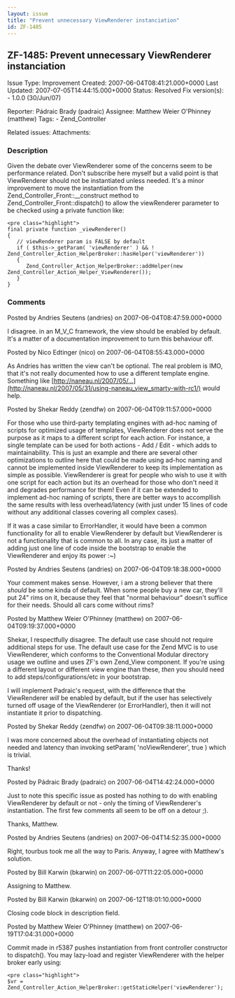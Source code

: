 ```yaml
---
layout: issue
title: "Prevent unnecessary ViewRenderer instanciation"
id: ZF-1485
---
```


ZF-1485: Prevent unnecessary ViewRenderer instanciation
-------------------------------------------------------

 Issue Type: Improvement Created: 2007-06-04T08:41:21.000+0000 Last Updated: 2007-07-05T14:44:15.000+0000 Status: Resolved Fix version(s): - 1.0.0 (30/Jun/07)
 
 Reporter:  Pádraic Brady (padraic)  Assignee:  Matthew Weier O'Phinney (matthew)  Tags: - Zend\_Controller
 
 Related issues: 
 Attachments: 
### Description

Given the debate over ViewRenderer some of the concerns seem to be performance related. Don't subscribe here myself but a valid point is that ViewRenderer should not be instantiated unless needed. It's a minor improvement to move the instantiation from the Zend\_Controller\_Front::\_\_construct method to Zend\_Controller\_Front::dispatch() to allow the viewRenderer parameter to be checked using a private function like:

 
    <pre class="highlight">
    final private function _viewRenderer()
    {
       // viewRenderer param is FALSE by default
       if ( $this->_getParam( 'viewRenderer' ) && ! Zend_Controller_Action_HelperBroker::hasHelper('viewRenderer'))
       {
          Zend_Controller_Action_HelperBroker::addHelper(new Zend_Controller_Action_Helper_ViewRenderer());
       }
    }


 

 

### Comments

Posted by Andries Seutens (andries) on 2007-06-04T08:47:59.000+0000

I disagree. in an M_V_C framework, the view should be enabled by default. It's a matter of a documentation improvement to turn this behaviour off.

 

 

Posted by Nico Edtinger (nico) on 2007-06-04T08:55:43.000+0000

As Andries has written the view can't be optional. The real problem is IMO, that it's not really documented how to use a different template engine. Something like [http://naneau.nl/2007/05/…](http://naneau.nl/2007/05/31/using-naneau_view_smarty-with-rc1/) would help.

 

 

Posted by Shekar Reddy (zendfw) on 2007-06-04T09:11:57.000+0000

For those who use third-party templating engines with ad-hoc naming of scripts for optimized usage of templates, ViewRenderer does not serve the purpose as it maps to a different script for each action. For instance, a single template can be used for both actions - Add / Edit - which adds to maintainability. This is just an example and there are several other optimizations to outline here that could be made using ad-hoc naming and cannot be implemented inside ViewRenderer to keep its implementation as simple as possible. ViewRenderer is great for people who wish to use it with one script for each action but its an overhead for those who don't need it and degrades performance for them! Even if it can be extended to implement ad-hoc naming of scripts, there are better ways to accompllish the same results with less overhead/latency (with just under 15 lines of code without any additional classes covering all complex cases).

If it was a case similar to ErrorHandler, it would have been a common functionality for all to enable ViewRenderer by default but ViewRenderer is not a functionality that is common to all. In any case, its just a matter of adding just one line of code inside the bootstrap to enable the ViewRenderer and enjoy its power :~)

 

 

Posted by Andries Seutens (andries) on 2007-06-04T09:18:38.000+0000

Your comment makes sense. However, i am a strong believer that there _should_ be some kinda of default. When some people buy a new car, they'll put 24" rims on it, because they feel that "normal behaviour" doesn't suffice for their needs. Should all cars come without rims?

 

 

Posted by Matthew Weier O'Phinney (matthew) on 2007-06-04T09:19:37.000+0000

Shekar, I respectfully disagree. The default use case should not require additional steps for use. The default use case for the Zend MVC is to use ViewRenderer, which conforms to the Conventional Modular directory usage we outline and uses ZF's own Zend\_View component. If you're using a different layout or different view engine than these, _then_ you should need to add steps/configurations/etc in your bootstrap.

I will implement Padraic's request, with the difference that the ViewRenderer _will_ be enabled by default, but if the user has selectively turned off usage of the ViewRenderer (or ErrorHandler), then it will not instantiate it prior to dispatching.

 

 

Posted by Shekar Reddy (zendfw) on 2007-06-04T09:38:11.000+0000

I was more concerned about the overhead of instantiating objects not needed and latency than invoking setParam( 'noViewRenderer', true ) which is trivial.

Thanks!

 

 

Posted by Pádraic Brady (padraic) on 2007-06-04T14:42:24.000+0000

Just to note this specific issue as posted has nothing to do with enabling ViewRenderer by default or not - only the timing of ViewRenderer's instantiation. The first few comments all seem to be off on a detour ;).

Thanks, Matthew.

 

 

Posted by Andries Seutens (andries) on 2007-06-04T14:52:35.000+0000

Right, tourbus took me all the way to Paris. Anyway, I agree with Matthew's solution.

 

 

Posted by Bill Karwin (bkarwin) on 2007-06-07T11:22:05.000+0000

Assigning to Matthew.

 

 

Posted by Bill Karwin (bkarwin) on 2007-06-12T18:01:10.000+0000

Closing code block in description field.

 

 

Posted by Matthew Weier O'Phinney (matthew) on 2007-06-19T17:04:31.000+0000

Commit made in r5387 pushes instantiation from front controller constructor to dispatch(). You may lazy-load and register ViewRenderer with the helper broker early using:

 
    <pre class="highlight">
    $vr = Zend_Controller_Action_HelperBroker::getStaticHelper('viewRenderer');


 

 